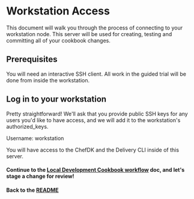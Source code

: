 # Workstation Access

This document will walk you through the process of connecting to your workstation node. This server will be used for creating, testing and committing all of your cookbook changes.

## Prerequisites

You will need an interactive SSH client. All work in the guided trial will be done from inside the workstation.

## Log in to your workstation

Pretty straightforward! We'll ask that you provide public SSH keys for any users you'd like to have access, and we will add it to the workstation's authorized_keys.

Username: workstation

You will have access to the ChefDK and the Delivery CLI inside of this server.


#### Continue to the [Local Development Cookbook workflow](simple_cookbook_workflow.md) doc, and let's stage a change for review!

#### Back to the [README](README.md)
